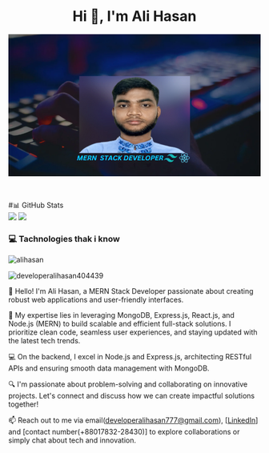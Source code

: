 <h1 align="center">Hi 👋, I'm Ali Hasan</h1>

![alihasan](https://raw.githubusercontent.com/DeveloperAlihasan404439/DeveloperAlihasan404439/main/images/banner.png)

<img src='https://readme-typing-svg.herokuapp.com?lines=Mern+Stack+Developer;Frontend+Developer;Full+Stakt+Developer; React+Developer&center=true&width=500&height=50' alt=''/>

#📊 GitHub Stats <br/>
![](https://github-readme-streak-stats.herokuapp.com?user=DeveloperAlihasan404439&theme=burnt-neon&hide_border=true) 
![](https://github-readme-stats.vercel.app/api?username=DeveloperAlihasan404439&theme=dark&hide_border=false&include_all_commits=false&count_private=false)


<h3 align="left">💻 Tachnologies thak i know</h3>


![alihasan](https://skillicons.dev/icons?i=html,css,tailwind,bootstrap,js,react,express,nodejs,firebase,mongodb,git,github,figma&perline=5)

<p><img align="center" src="https://github-readme-stats.vercel.app/api/top-langs?username=developeralihasan404439&show_icons=true&locale=en&layout=compact" alt="developeralihasan404439" /></p>


👋 Hello! I'm Ali Hasan, a MERN Stack Developer passionate about creating robust web applications and user-friendly interfaces.

🚀 My expertise lies in leveraging MongoDB, Express.js, React.js, and Node.js (MERN) to build scalable and efficient full-stack solutions. I prioritize clean code, seamless user experiences, and staying updated with the latest tech trends.

💻 On the backend, I excel in Node.js and Express.js, architecting RESTful APIs and ensuring smooth data management with MongoDB.

🔍 I'm passionate about problem-solving and collaborating on innovative projects. Let's connect and discuss how we can create impactful solutions together!

📫 Reach out to me via email(developeralihasan777@gmail.com),   [[LinkedIn](https://www.linkedin.com/in/ali-hasan-563001254?utm_source=share&utm_campaign=share_via&utm_content=profile&utm_medium=android_app)] and [contact number(+88017832-28430)]  to explore collaborations or simply chat about tech and innovation.



<br/>



<!-- Proudly created with GPRM ( https://gprm.itsvg.in ) -->

